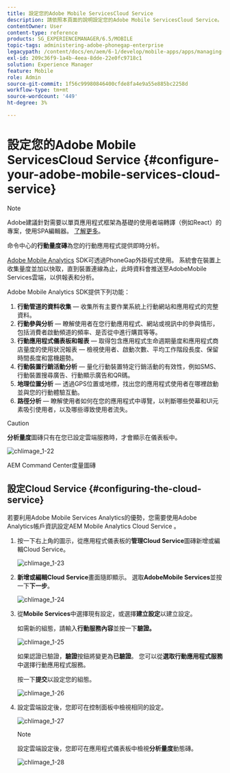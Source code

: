 ```yaml
---
title: 設定您的Adobe Mobile ServicesCloud Service
description: 請依照本頁面的說明設定您的Adobe Mobile ServicesCloud Service。
contentOwner: User
content-type: reference
products: SG_EXPERIENCEMANAGER/6.5/MOBILE
topic-tags: administering-adobe-phonegap-enterprise
legacypath: /content/docs/en/aem/6-1/develop/mobile-apps/apps/managing-aem-mobile-apps/configure-your-adobe-phonegap-build-cloud-service1
exl-id: 209c36f9-1a4b-4eea-8dde-22e0fc9718c1
solution: Experience Manager
feature: Mobile
role: Admin
source-git-commit: 1f56c99980846400cfde8fa4e9a55e885bc2258d
workflow-type: tm+mt
source-wordcount: '449'
ht-degree: 3%

---
```


# 設定您的Adobe Mobile ServicesCloud Service {#configure-your-adobe-mobile-services-cloud-service}

>[!NOTE]
>
>Adobe建議針對需要以單頁應用程式框架為基礎的使用者端轉譯（例如React）的專案，使用SPA編輯器。 [了解更多](/help/sites-developing/spa-overview.md)。

命令中心的&#x200B;**行動量度磚**&#x200B;為您的行動應用程式提供即時分析。

[Adobe Mobile Analytics](https://www.adobe.com/ca/solutions/digital-analytics/mobile-web-apps-analytics.html) SDK可透過PhoneGap外掛程式使用。 系統會在裝置上收集量度並加以快取，直到裝置連線為止，此時資料會推送至AdobeMobile Services雲端，以供報表和分析。

Adobe Mobile Analytics SDK提供下列功能：

1. **行動管道的資料收集** — 收集所有主要作業系統上行動網站和應用程式的完整資料。
1. **行動參與分析** — 瞭解使用者在您行動應用程式、網站或視訊中的參與情形，包括消費者啟動頻道的頻率、是否從中進行購買等等。
1. **行動應用程式儀表板和報表** — 取得包含應用程式生命週期量度和應用程式商店量度的使用狀況報表 — 檢視使用者、啟動次數、平均工作階段長度、保留時間長度和當機趨勢。
1. **行動裝置行銷活動分析** — 量化行動裝置特定行銷活動的有效性，例如SMS、行動裝置搜尋廣告、行動顯示廣告和QR碼。
1. **地理位置分析** — 透過GPS位置或地標，找出您的應用程式使用者在哪裡啟動並與您的行動體驗互動。
1. **路徑分析** — 瞭解使用者如何在您的應用程式中導覽，以判斷哪些熒幕和UI元素吸引使用者，以及哪些導致使用者流失。

>[!CAUTION]
>
>**分析量度**&#x200B;圖磚只有在您已設定雲端服務時，才會顯示在儀表板中。

![chlimage_1-22](assets/chlimage_1-22.png)

AEM Command Center度量圖磚

## 設定Cloud Service {#configuring-the-cloud-service}

若要利用Adobe Mobile Services Analytics的優勢，您需要使用Adobe Analytics帳戶資訊設定AEM Mobile Analytics Cloud Service 。

1. 按一下右上角的圖示，從應用程式儀表板的&#x200B;**管理Cloud Service**&#x200B;圖磚新增或編輯Cloud Service。

   ![chlimage_1-23](assets/chlimage_1-23.png)

1. **新增或編輯Cloud Service**&#x200B;畫面隨即顯示。 選取&#x200B;**AdobeMobile Services**&#x200B;並按一下&#x200B;**下一步**。

   ![chlimage_1-24](assets/chlimage_1-24.png)

1. 從&#x200B;**Mobile Services**&#x200B;中選擇現有設定，或選擇&#x200B;**建立設定**&#x200B;以建立設定。

   如需新的組態，請輸入&#x200B;**行動服務內容**&#x200B;並按一下&#x200B;**驗證。**

   ![chlimage_1-25](assets/chlimage_1-25.png)

   如果認證已驗證，**驗證**&#x200B;按鈕將變更為&#x200B;**已驗證**。 您可以從&#x200B;**選取行動應用程式服務**&#x200B;中選擇行動應用程式服務。

   按一下&#x200B;**提交**&#x200B;以設定您的組態。

   ![chlimage_1-26](assets/chlimage_1-26.png)

1. 設定雲端設定後，您即可在控制面板中檢視相同的設定。

   ![chlimage_1-27](assets/chlimage_1-27.png)

   >[!NOTE]
   >
   >設定雲端設定後，您即可在應用程式儀表板中檢視&#x200B;**分析量度**&#x200B;動態磚。

   ![chlimage_1-28](assets/chlimage_1-28.png)

